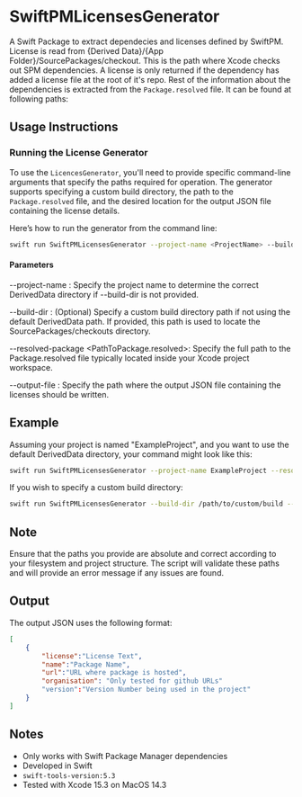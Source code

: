 # SwiftPMLicensesGenerator

A Swift Package to extract dependecies and licenses defined by SwiftPM. 
License is read from {Derived Data}/{App Folder}/SourcePackages/checkout. This is the path where Xcode checks out SPM dependencies. A license is only returned if the dependency has added a license file at the root of it's repo.
Rest of the information about the dependencies is extracted from the `Package.resolved` file. It can be found at following paths:

## Usage Instructions

### Running the License Generator

To use the `LicencesGenerator`, you'll need to provide specific command-line arguments that specify the paths required for operation. The generator supports specifying a custom build directory, the path to the `Package.resolved` file, and the desired location for the output JSON file containing the license details.

Here’s how to run the generator from the command line:

```bash
swift run SwiftPMLicensesGenerator --project-name <ProjectName> --build-dir <PathToCustomBuildDir> --resolved-package <PathToPackage.resolved> --output-file <PathToOutputFile>
```

#### Parameters
--project-name <ProjectName>: Specify the project name to determine the correct DerivedData directory if --build-dir is not provided.

--build-dir <PathToCustomBuildDir>: (Optional) Specify a custom build directory path if not using the default DerivedData path. If provided, this path is used to locate the SourcePackages/checkouts directory.

--resolved-package <PathToPackage.resolved>: Specify the full path to the Package.resolved file typically located inside your Xcode project workspace.

--output-file <PathToOutputFile>: Specify the path where the output JSON file containing the licenses should be written.

## Example

Assuming your project is named "ExampleProject", and you want to use the default DerivedData directory, your command might look like this:

```bash
swift run SwiftPMLicensesGenerator --project-name ExampleProject --resolved-package ExampleProject.xcodeproj/project.xcworkspace/xcshareddata/swiftpm/Package.resolved --output-file licenses.json
```

If you wish to specify a custom build directory:

```bash
swift run SwiftPMLicensesGenerator --build-dir /path/to/custom/build --resolved-package ExampleProject.xcodeproj/project.xcworkspace/xcshareddata/swiftpm/Package.resolved --output-file licenses.json
```

## Note
Ensure that the paths you provide are absolute and correct according to your filesystem and project structure. The script will validate these paths and will provide an error message if any issues are found.

## Output

The output JSON uses the following format:

```JSON
[
    {
        "license":"License Text",
        "name":"Package Name",
        "url":"URL where package is hosted",
        "organisation": "Only tested for github URLs"
        "version":"Version Number being used in the project"
    }
]
```

## Notes
- Only works with Swift Package Manager dependencies
- Developed in Swift
- `swift-tools-version:5.3`
- Tested with Xcode 15.3 on MacOS 14.3
